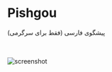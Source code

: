 # Pishgou
پیشگوی فارسی (فقط برای سرگرمی)

<br/><br/>![screenshot](https://github.com/Shahnazi2002/Pishgou/blob/main/screenshot.png?raw=true)
